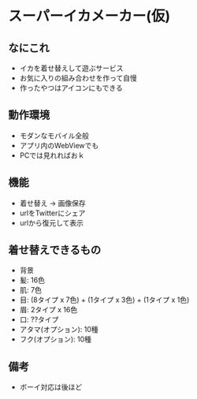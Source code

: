 # スーパーイカメーカー(仮)
## なにこれ
- イカを着せ替えして遊ぶサービス
- お気に入りの組み合わせを作って自慢
- 作ったやつはアイコンにもできる

## 動作環境
- モダンなモバイル全般
- アプリ内のWebViewでも
- PCでは見れればおｋ

## 機能
- 着せ替え -> 画像保存
- urlをTwitterにシェア
- urlから復元して表示

## 着せ替えできるもの
- 背景
- 髪: 16色
- 肌: 7色
- 目: (8タイプ x 7色) + (1タイプ x 3色) + (1タイプ x 1色)
- 眉: 2タイプ x 16色
- 口: ??タイプ
- アタマ(オプション): 10種
- フク(オプション): 10種


## 備考
- ボーイ対応は後ほど
